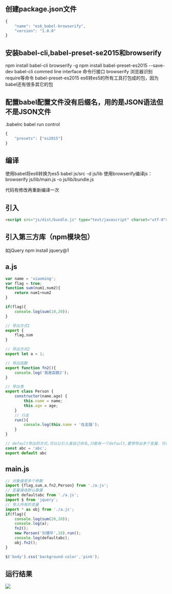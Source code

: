 ## 创建package.json文件

```javascript
{
	"name": "es6_babel-browserify",
	"version": "1.0.0"
}
```

## 安装babel-cli,babel-preset-se2015和browserify

npm install babel-cli browserify -g
npm install babel-preset-es2015 --save-dev
babel-cli commed line interface 命令行接口
browserify 浏览器识别require等命令
babel-preset-es2015 es6转es5的所有工具打包成的包，因为babel还有很多其它的包

## 配置babel配置文件没有后缀名，用的是JSON语法但不是JSON文件

.babelrc   babel run control

```javascript
{
	"presets": ["es2015"]
}
```

## 编译

使用babel将es6转换为es5 babel js/src -d js/lib
使用browserify编译js：browserify js/lib/main.js -o js/lib/bundle.js

代码有修改再重新编译一次

## 引入

```html
<script src="js/dist/bundle.js" type="text/javascript" charset="utf-8"></script>
```

## 引入第三方库（npm模块包）

如jQuery
npm install jquery@1

## a.js

```javascript
var name = 'xiaoming';
var flag = true;
function sum(num1,num2){
	return num1+num2
}

if(flag){
	console.log(sum(10,20));
}

// 导出方式1
export {
	flag,sum
}

// 导出方式2
export let a = 1;

// 导出函数
export function fn2(){
	console.log('我是函数2');
}

// 导出类
export class Person {
	constructor(name,age) {
	    this.name = name;
		this.age = age;
	}
	// 行走
	run(){
		console.log(this.name + '在走路');
	}
}

// default导出的方式,可以让引入者自己命名,只能有一个default,要想导出多个变量，可以使用对象的形式
const abc = 'abc';
export default abc
```

## main.js

```javascript
// 对象接受多个参数
import {flag,sum,a,fn2,Person} from './a.js';
// 变量接收默认暴露
import defaultabc from './a.js';
import $ from 'jquery';
// 导入所有的变量
import * as obj from './a.js';
if(flag){
	console.log(sum(20,20));
	console.log(a);
	fn2();
	new Person('刘德华',18).run();
	console.log(defaultabc);
	obj.fn2();
}

$('body').css('background-color','pink');
```

## 运行结果

![](D:\Typora文件目录\image\QQ截图20210429222157.png)

